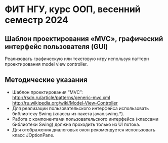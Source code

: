 # ФИТ НГУ, курс ООП, весенний семестр 2024

## Шаблон проектирования «MVC», графический интерфейс пользователя (GUI)

Реализовать графическую или текстовую игру используя паттерн проектирования model view controller.

## Методические указания

- Шаблон проектирования “MVC”:
  http://rsdn.ru/article/patterns/generic-mvc.xml
  http://ru.wikipedia.org/wiki/Model-View-Controller
- Для реализации пользовательского интерфейса использовать библиотеку Swing (классы из пакета javax.swing.\*).
- Работа с компонентами пользовательского интерфейса (классами библиотеки Swing) должна проходить только из UI потока.
- Для отображения диалоговых окон рекомендуется использовать класс JOptionPane.
